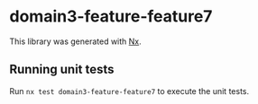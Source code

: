 # domain3-feature-feature7

This library was generated with [Nx](https://nx.dev).

## Running unit tests

Run `nx test domain3-feature-feature7` to execute the unit tests.
